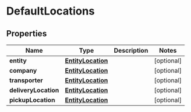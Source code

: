 
# DefaultLocations

## Properties
Name | Type | Description | Notes
------------ | ------------- | ------------- | -------------
**entity** | [**EntityLocation**](EntityLocation.md) |  |  [optional]
**company** | [**EntityLocation**](EntityLocation.md) |  |  [optional]
**transporter** | [**EntityLocation**](EntityLocation.md) |  |  [optional]
**deliveryLocation** | [**EntityLocation**](EntityLocation.md) |  |  [optional]
**pickupLocation** | [**EntityLocation**](EntityLocation.md) |  |  [optional]



